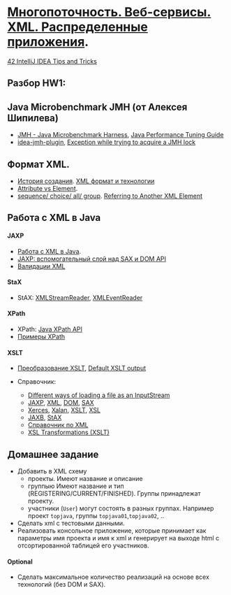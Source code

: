 # <a href="https://github.com/JavaWebinar/masterjava">Многопоточность. Веб-сервисы. XML. Распределенные приложения</a>.

<a href="https://www.youtube.com/watch?v=eq3KiAH4IBI&ab_channel=IntelliJIDEA">42 IntelliJ IDEA Tips and Tricks</a>

## Разбор HW1:

## Java Microbenchmark JMH (от Алексея Шипилева)
- <a href="http://tutorials.jenkov.com/java-performance/jmh.html">JMH - Java Microbenchmark Harness</a>, <a href="http://java-performance.info/jmh/">Java Performance Tuning Guide</a>
- <a href="https://github.com/artyushov/idea-jmh-plugin">idea-jmh-plugin</a>, <a href="http://stackoverflow.com/questions/37720692/exception-while-trying-to-acquire-a-jmh-lock/#39562747">Exception while trying to acquire a JMH lock</a>

## Формат XML.
- <a href="http://genberm.narod.ru/xml/lections/xml/introduction.html">История создания</a>. <a href="http://www.duct-tape-architect.ru/?p=315">XML формат и технологии</a>
- <a href="http://stackoverflow.com/questions/33746/xml-attribute-vs-xml-element#33757">Attribute vs Element</a>. 
- <a href="http://genberm.narod.ru/xml/schema/schema0/2.7.html">sequence/ choice/ all/ group</a>. <a href="https://jaxb.java.net/tutorial/section_2_2_15-Referring-to-Another-XML-Element.html"> Referring to Another XML Element</a>

## Работа с XML в Java

#### JAXP
- <a href="http://www.vogella.com/tutorials/JavaXML/article.html">Работа с XML в Java</a>.
- <a href="http://www.ibm.com/developerworks/ru/library/x-jaxp/">JAXP: вспомогательный слой над SAX и DOM API</a>
- <a href="https://www.ibm.com/developerworks/ru/library/x-javaxmlvalidapi/">Валидации XML</a>

#### StaX
- StAX: <a href="https://www.ibm.com/developerworks/ru/library/x-stax1/">XMLStreamReader</a>, <a href="https://www.ibm.com/developerworks/ru/library/x-stax2/">XMLEventReader</a>

#### XPath
- XPath: <a href="http://www.ibm.com/developerworks/ru/library/x-javaxpathapi/">Java XPath API</a>
- <a href="https://msdn.microsoft.com/ru-ru/library/ms256086">Примеры XPath</a> 

#### XSLT
- <a href="http://www.ibm.com/developerworks/ru/library/x-jaxp2">Преобразование XSLT</a>, <a href="http://stackoverflow.com/questions/3360017/why-does-xslt-output-all-text-by-default">Default XSLT output</a>

- Справочник:
  - <a href="http://stackoverflow.com/questions/676250/different-ways-of-loading-a-file-as-an-inputstream#676273">Different ways of loading a file as an InputStream</a>
  - <a href="https://ru.wikipedia.org/wiki/JAXP">JAXP</a>, <a href="https://ru.wikipedia.org/wiki/XML">XML</a>, <a href="https://ru.wikipedia.org/wiki/Document_Object_Model">DOM</a>, <a href="https://ru.wikipedia.org/wiki/SAX">SAX</a>
  - <a href="https://ru.wikipedia.org/wiki/Xerces">Xerces</a>, <a href="https://ru.wikipedia.org/wiki/Xalan">Xalan</a>, <a href="https://ru.wikipedia.org/wiki/XSLT">XSLT</a>, <a href="https://ru.wikipedia.org/wiki/XSL">XSL</a>
  - <a href="https://ru.wikipedia.org/wiki/Java_Architecture_for_XML_Binding">JAXB</a>, <a href="https://en.wikipedia.org/wiki/StAX">StAX</a>  
  - <a href="http://genberm.narod.ru/">Справочник по XML</a>
  - <a href="https://www.w3.org/TR/xslt#built-in-rule">XSL Transformations (XSLT)</a>
  
## Домашнее задание
- Добавить в XML схему 
  - проекты. Имеют название и описание
  - группыю Имеют название и тип (REGISTERING/CURRENT/FINISHED). Группы принадлежат проекту.
  - участники (`User`) могут состоять в разных группах. Например проект `topjava`, группы `topjava01`,`topjava02`, ..
- Сделать xml с тестовыми данными.
- Реализовать консольное приложение, которые принимает как параметры имя проекта и имя к xml и генерирует на выходе html с отсортированной таблицей его участников.

#### Optional
- Сделать максимальное количество реализаций на основе всех технологий (без DOM и SAX).
